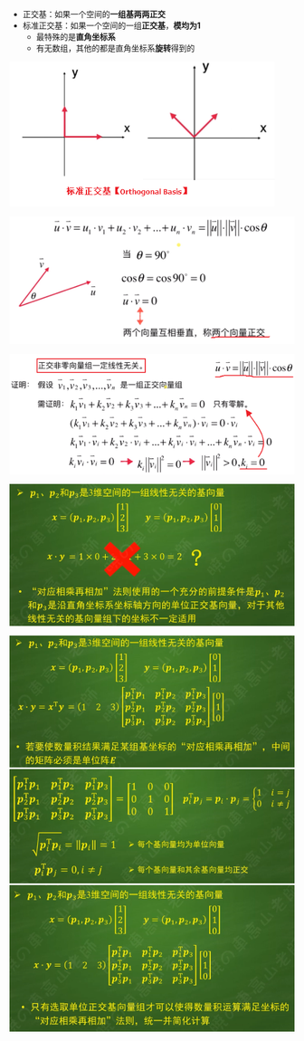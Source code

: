 - 正交基：如果一个空间的**一组基两两正交**
- 标准正交基：如果一个空间的一组**正交基**，**模均为1**
	- 最特殊的是**直角坐标系**
	- 有无数组，其他的都是直角坐标系**旋转**得到的

![](../photo/Pasted%20image%2020240308094447.png)

![](../photo/Pasted%20image%2020240226161417.png)

![](../photo/Pasted%20image%2020240226161444.png)

![](../photo/Pasted%20image%2020240618164844.png)

![](../photo/Pasted%20image%2020240618164935.png)
![](../photo/Pasted%20image%2020240618164917.png)
![](../photo/Pasted%20image%2020240618164902.png)